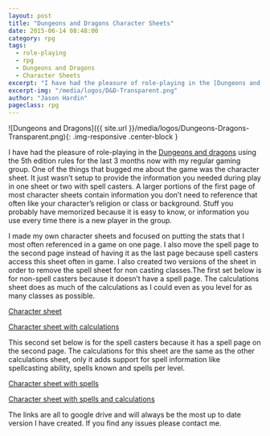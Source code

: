 ```yaml
---
layout: post
title: "Dungeons and Dragons Character Sheets"
date: 2015-06-14 08:48:00
category: rpg
tags:
  - role-playing
  - rpg
  - Dungeons and Dragons
  - Character Sheets
excerpt: "I have had the pleasure of role-playing in the [Dungeons and dragons](http://dnd.wizards.com/) using the 5th edition rules for the last 3 months now with my regular gaming group. One of the things that bugged me about the game was the character sheet. It just wasn’t setup to provide the information you needed during play in one sheet or two with spell casters. A larger portions of the first page of most character sheets contain information you don’t need to reference that often like your character’s religion or class or background. Stuff you probably have memorized because it is easy to know, or information you use every time there is a new player in the group."
excerpt-img: "/media/logos/D&D-Transparent.png"
author: "Jason Hardin"
pageclass: rpg
---
```

![Dungeons and Dragons]({{ site.url }}/media/logos/Dungeons-Dragons-Transparent.png){: .img-responsive .center-block }

I have had the pleasure of role-playing in the [Dungeons and dragons](http://dnd.wizards.com/) using the 5th edition rules for the last 3 months now with my regular gaming group. One of the things that bugged me about the game was the character sheet. It just wasn’t setup to provide the information you needed during play in one sheet or two with spell casters. A larger portions of the first page of most character sheets contain information you don’t need to reference that often like your character’s religion or class or background. Stuff you probably have memorized because it is easy to know, or information you use every time there is a new player in the group.

I made my own character sheets and focused on putting the stats that I most often referenced in a game on one page. I also move the spell page to the second page instead of having it as the last page because spell casters access this sheet often in game. I also created two versions of the sheet in order to remove the spell sheet for non casting classes.The first set below is for non-spell casters because it doesn’t have a spell page. The calculations sheet does as much of the calculations as I could even as you level for as many classes as possible.

[Character sheet](https://drive.google.com/a/jasonhardin.com/file/d/0B5hU_Vw929I-QWtJTVFWVzd4cmM/view?usp=sharing)

[Character sheet with calculations](https://drive.google.com/a/jasonhardin.com/file/d/0B5hU_Vw929I-V2pDVnItWHFoQmc/view?usp=sharing)

This second set below is for the spell casters because it has a spell page on the second page. The calculations for this sheet are the same as the other calculations sheet, only it adds support for spell information like spellcasting ability, spells known and spells per level.

[Character sheet with spells](https://drive.google.com/a/jasonhardin.com/file/d/0B5hU_Vw929I-YW1DdnBzOTZ1VFk/view?usp=sharing)

[Character sheet with spells and calculations](https://drive.google.com/a/jasonhardin.com/file/d/0B5hU_Vw929I-V1drT09wZGItNDg/view?usp=sharing)

The links are all to google drive and will always be the most up to date version I have created. If you find any issues please contact me.